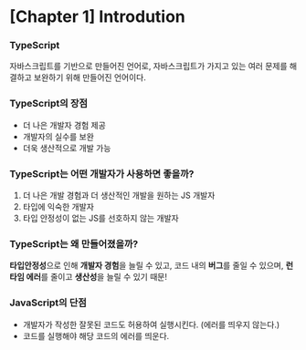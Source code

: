 # [Chapter 1] Introdution
### TypeScript
자바스크립트를 기반으로 만들어진 언어로, 자바스크립트가 가지고 있는 여러 문제를 해결하고 보완하기 위해 만들어진 언어이다.
### TypeScript의 장점
- 더 나은 개발자 경험 제공
- 개발자의 실수를 보완
- 더욱 생산적으로 개발 가능
### TypeScript는 어떤 개발자가 사용하면 좋을까?
1. 더 나은 개발 경험과 더 생산적인 개발을 원하는 JS 개발자
2. 타입에 익숙한 개발자
3. 타입 안정성이 없는 JS를 선호하지 않는 개발자
### TypeScript는 왜 만들어졌을까?
<b>타입안정성</b>으로 인해 <b>개발자 경험</b>을 늘릴 수 있고, 코드 내의 <b>버그</b>를 줄일 수 있으며, <b>런타임 에러</b>를 줄이고 <b>생산성</b>을 늘릴 수 있기 때문!
### JavaScript의 단점
- 개발자가 작성한 잘못된 코드도 허용하여 실행시킨다. (에러를 띄우지 않는다.)
- 코드를 실행해야 해당 코드의 에러를 띄운다.
